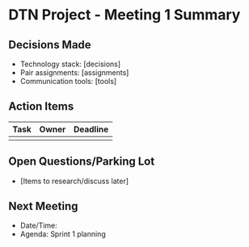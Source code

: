 # DTN Project - Meeting 1 Summary

## Decisions Made
- Technology stack: [decisions]
- Pair assignments: [assignments]  
- Communication tools: [tools]

## Action Items
| Task | Owner | Deadline |
|------|--------|----------|
| | | |

## Open Questions/Parking Lot
- [Items to research/discuss later]

## Next Meeting
- Date/Time: 
- Agenda: Sprint 1 planning
